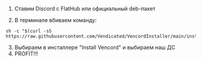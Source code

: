 1. Ставим Discord c FlatHub или официальный deb-пакет

2. В терминале вбиваем команду:
~~~
sh -c "$(curl -sS https://raw.githubusercontent.com/Vendicated/VencordInstaller/main/install.sh)"
~~~

3. Выбираем в инсталлере "Install Vencord" и выбираем наш ДС
4. PROFIT!!!